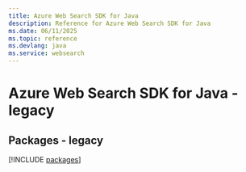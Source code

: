 ```yaml
---
title: Azure Web Search SDK for Java
description: Reference for Azure Web Search SDK for Java
ms.date: 06/11/2025
ms.topic: reference
ms.devlang: java
ms.service: websearch
---
```

# Azure Web Search SDK for Java - legacy
## Packages - legacy
[!INCLUDE [packages](web-search-index.md)]